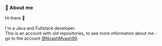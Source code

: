 ### 🧑 About me

Hi there 👋<br><br>
I'm a Java and Fullstack developer.<br>
This is an account with old repositories, to see more information about me - go to the account [@NyashMyash99](https://github.com/NyashMyash99).
